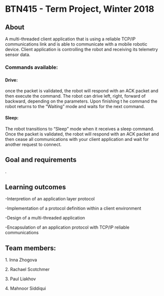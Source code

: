 # BTN415 - Term Project, Winter 2018
<h2>About</h2>
A multi-threaded client application that is using a reliable TCP/IP communications link and is able to communicate with a mobile robotic device.
Client application is controlling the robot and receiving its telemetry sensor data.
<h3>Commands available:<h3>
  <h4>Drive: </h4> once the packet is validated, the robot will respond with an ACK packet and then execute the command. The robot can drive left, right, forward of backward, depending on the parameters. Upon finishing t he command the robot returns to the “Waiting” mode and waits for the next command.
  <h4>Sleep: </h4> The robot transitions to “Sleep” mode when it receives a sleep command.  Once the packet is validated, the robot will respond with an ACK packet and then cease all communications with your client application and wait for another request to connect. 
  
<h2>Goal and requirements</h2>

.

<h2>Learning outcomes</h2>
<p>-Interpretion of an application layer protocol</p>
<p>-Implementation of a protocol definition within a client environment</p>
<p>-Design of a multi-threaded application</p>
<p>-Encapsulation of an application protocol with TCP/IP reliable communications</p>

<h2>Team members:</h2>
<p>1. Inna Zhogova</p>
<p>2. Rachael Scotchmer</p>
<p>3. Paul Liakhov</p>
<p>4. Mahnoor Siddiqui</p>

